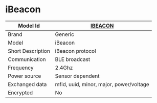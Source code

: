 # iBeacon

|Model Id|[IBEACON](https://github.com/theengs/decoder/blob/development/src/devices/iBeacon_json.h)|
|-|-|
|Brand|Generic|
|Model|iBeacon|
|Short Description|iBeacon protocol|
|Communication|BLE broadcast|
|Frequency|2.4Ghz|
|Power source|Sensor dependent|
|Exchanged data|mfid, uuid, minor, major, power/voltage|
|Encrypted|No|
